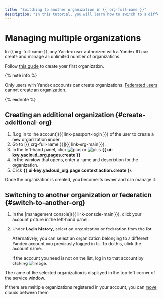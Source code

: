 ```yaml
---
title: "Switching to another organization in {{ org-full-name }}"
description: "In this tutorial, you will learn how to switch to a different organization in {{ org-name }}."
---
```


# Managing multiple organizations


In {{ org-full-name }}, any Yandex user authorized with a Yandex ID can create and manage an unlimited number of organizations.

Follow [this guide](enable-org.md) to create your first organization.

{% note info %}

Only users with Yandex accounts can create organizations. [Federated users](../../iam/concepts/index.md#saml-federation) cannot create an organization.

{% endnote %}

## Creating an additional organization {#create-additional-org}

1. [Log in to the account]({{ link-passport-login }}) of the user to create a new organization under.
1. Go to [{{ org-full-name }}]({{ link-org-main }}).
1. In the left-hand panel, click ![plus](../../_assets/plus.svg) or ![plus](../../_assets/plus.svg) **{{ ui-key.yacloud_org.pages.create }}**.
1. In the window that opens, enter a name and description for the organization.
1. Click **{{ ui-key.yacloud_org.page.context.action.create }}**.

Once the organization is created, you become its owner and can manage it.

## Switching to another organization or federation {#switch-to-another-org}

1. In the [management console]({{ link-console-main }}), click your account picture in the left-hand panel.
1. Under **Login history**, select an organization or federation from the list.

   Alternatively, you can select an organization belonging to a different Yandex account you previously logged in to. To do this, click the account name.

   If the account you need is not on the list, log in to that account by clicking ![image](../../_assets/plus-sign.svg).

The name of the selected organization is displayed in the top-left corner of the service window.

If there are multiple organizations registered in your account, you can [move](../../resource-manager/operations/cloud/change-organization.md) clouds between them.
